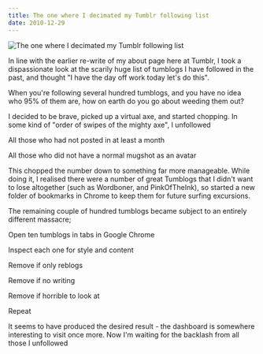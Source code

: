 ```yaml
---
title: The one where I decimated my Tumblr following list
date: 2010-12-29
---
```


![The one where I decimated my Tumblr following list](https://source.unsplash.com/X6cChncECA8/1600x900)

In line with the earlier re-write of my about page here at Tumblr, I took a dispassionate look at the scarily huge list of tumblogs I have followed in the past, and thought "I have the day off work today let's do this".

When you're following several hundred tumblogs, and you have no idea who 95% of them are, how on earth do you go about weeding them out?

I decided to be brave, picked up a virtual axe, and started chopping. In some kind of "order of swipes of the mighty axe", I unfollowed

All those who had not posted in at least a month

All those who did not have a normal mugshot as an avatar

This chopped the number down to something far more manageable. While doing it, I realised there were a number of great Tumblogs that I didn't want to lose altogether (such as Wordboner, and PinkOfTheInk), so started a new folder of bookmarks in Chrome to keep them for future surfing excursions.

The remaining couple of hundred tumblogs became subject to an entirely different massacre;

Open ten tumblogs in tabs in Google Chrome

Inspect each one for style and content

Remove if only reblogs

Remove if no writing

Remove if horrible to look at

Repeat

It seems to have produced the desired result - the dashboard is somewhere interesting to visit once more. Now I'm waiting for the backlash from all those I unfollowed